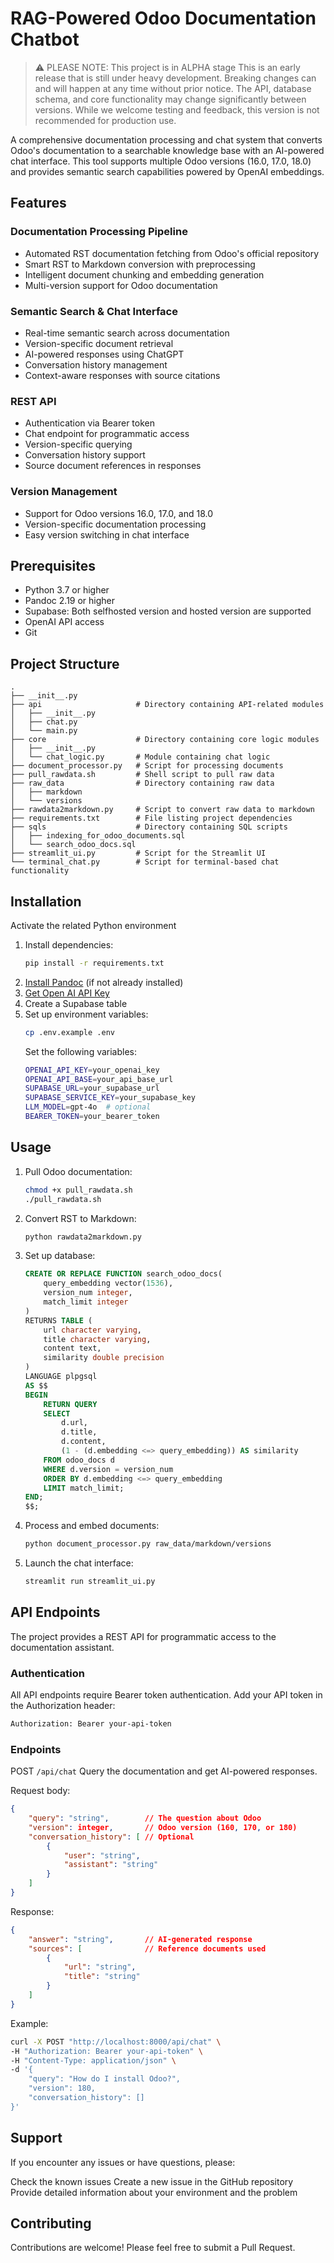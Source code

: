 # RAG-Powered Odoo Documentation Chatbot

> ⚠️ PLEASE NOTE: This project is in ALPHA stage
> This is an early release that is still under heavy development. Breaking changes can and will happen at any time without prior notice. The API, database schema, and core functionality may change significantly between versions. While we welcome testing and feedback, this version is not recommended for production use.

A comprehensive documentation processing and chat system that converts Odoo's documentation to a searchable knowledge base with an AI-powered chat interface. This tool supports multiple Odoo versions (16.0, 17.0, 18.0) and provides semantic search capabilities powered by OpenAI embeddings.

## Features

### Documentation Processing Pipeline

- Automated RST documentation fetching from Odoo's official repository
- Smart RST to Markdown conversion with preprocessing
- Intelligent document chunking and embedding generation
- Multi-version support for Odoo documentation


### Semantic Search & Chat Interface

- Real-time semantic search across documentation
- Version-specific document retrieval
- AI-powered responses using ChatGPT
- Conversation history management
- Context-aware responses with source citations

### REST API

- Authentication via Bearer token
- Chat endpoint for programmatic access
- Version-specific querying
- Conversation history support
- Source document references in responses

### Version Management

- Support for Odoo versions 16.0, 17.0, and 18.0
- Version-specific documentation processing
- Easy version switching in chat interface

## Prerequisites

- Python 3.7 or higher
- Pandoc 2.19 or higher
- Supabase: Both selfhosted version and hosted version are supported
- OpenAI API access
- Git

## Project Structure

```text
.
├── __init__.py             
├── api                     # Directory containing API-related modules
│   ├── __init__.py         
│   ├── chat.py             
│   └── main.py             
├── core                    # Directory containing core logic modules
│   ├── __init__.py         
│   └── chat_logic.py       # Module containing chat logic
├── document_processor.py   # Script for processing documents
├── pull_rawdata.sh         # Shell script to pull raw data
├── raw_data                # Directory containing raw data
│   ├── markdown            
│   └── versions            
├── rawdata2markdown.py     # Script to convert raw data to markdown
├── requirements.txt        # File listing project dependencies
├── sqls                    # Directory containing SQL scripts
│   ├── indexing_for_odoo_documents.sql  
│   └── search_odoo_docs.sql  
├── streamlit_ui.py         # Script for the Streamlit UI
└── terminal_chat.py        # Script for terminal-based chat functionality
```

## Installation

Activate the related Python environment

1. Install dependencies:
    ```bash
    pip install -r requirements.txt
    ```
2. [Install Pandoc](https://pandoc.org/installing.html) (if not already installed)
3. [Get Open AI API Key](https://platform.openai.com/settings/organization/api-keys)
4. Create a Supabase table
5. Set up environment variables:
    ```bash
    cp .env.example .env
    ```
    Set the following variables:
    ```bash
    OPENAI_API_KEY=your_openai_key
    OPENAI_API_BASE=your_api_base_url
    SUPABASE_URL=your_supabase_url
    SUPABASE_SERVICE_KEY=your_supabase_key
    LLM_MODEL=gpt-4o  # optional
    BEARER_TOKEN=your_bearer_token
    ```

## Usage

1. Pull Odoo documentation:
    ```bash
    chmod +x pull_rawdata.sh
    ./pull_rawdata.sh
    ```
2. Convert RST to Markdown:
    ```bash
    python rawdata2markdown.py
    ```
3. Set up database:
    ```sql
    CREATE OR REPLACE FUNCTION search_odoo_docs(
        query_embedding vector(1536),
        version_num integer,
        match_limit integer
    )
    RETURNS TABLE (
        url character varying,
        title character varying,
        content text,
        similarity double precision
    ) 
    LANGUAGE plpgsql
    AS $$
    BEGIN
        RETURN QUERY
        SELECT 
            d.url,
            d.title,
            d.content,
            (1 - (d.embedding <=> query_embedding)) AS similarity
        FROM odoo_docs d
        WHERE d.version = version_num
        ORDER BY d.embedding <=> query_embedding
        LIMIT match_limit;
    END;
    $$;
    ```
4. Process and embed documents:
    ```bash
    python document_processor.py raw_data/markdown/versions
    ```
5. Launch the chat interface:
    ```bash
    streamlit run streamlit_ui.py
    ```
## API Endpoints

The project provides a REST API for programmatic access to the documentation assistant.

### Authentication

All API endpoints require Bearer token authentication. Add your API token in the Authorization header:
```bash
Authorization: Bearer your-api-token
```

### Endpoints

POST `/api/chat`
Query the documentation and get AI-powered responses.

Request body:
```json
{
    "query": "string",        // The question about Odoo
    "version": integer,       // Odoo version (160, 170, or 180)
    "conversation_history": [ // Optional
        {
            "user": "string",
            "assistant": "string"
        }
    ]
}
```

Response:
```json
{
    "answer": "string",       // AI-generated response
    "sources": [              // Reference documents used
        {
            "url": "string",
            "title": "string"
        }
    ]
}
```

Example:
```bash
curl -X POST "http://localhost:8000/api/chat" \
-H "Authorization: Bearer your-api-token" \
-H "Content-Type: application/json" \
-d '{
    "query": "How do I install Odoo?",
    "version": 180,
    "conversation_history": []
}'
```

## Support
If you encounter any issues or have questions, please:

Check the known issues
Create a new issue in the GitHub repository
Provide detailed information about your environment and the problem

## Contributing
Contributions are welcome! Please feel free to submit a Pull Request.